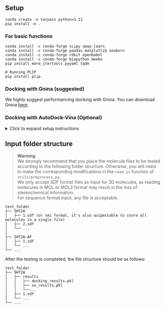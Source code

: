 ## Setup
```
conda create -n tarpass python=3.11
pip install -e . 
```
### For basic functions
```
conda install -c conda-forge scipy umap-learn
conda install -c conda-forge pandas matplotlib seaborn
conda install -c conda-forge rdkit openbabel
conda install -c conda-forge biopython meeko
pip install more_itertools pyyaml tqdm

# Running PLIP
pip install plip
```

### Docking with Gnina (suggested)
We highly suggest performancing docking with Gnina.
You can download Gnina [here](https://github.com/gnina/gnina).

### Docking with AutoDock-Vina (Optional)
<details>
<summary>Click to expand setup instructions</summary>

```
conda install -c conda-forge swig boost-cpp libboost sphinx sphinx_rtd_theme
conda install -c conda-forge vina gemmi prody
conda install -c conda-forge autogrid # >=4.2.7 
# autogrid will conflict with umap-learn
```

### Preparation with AutoDock-Vina (Not Recommend)
```
python -m pip install git+https://github.com/Valdes-Tresanco-MS/AutoDockTools_py3
```
</details>

## Input folder structure 
> **Warning**  
> We strongly recommend that you place the molecule files to be tested according to the following folder structure. Otherwise, you will need to make the corresponding modifications in the `read_in` function of `utils/preprocess.py`.  
> We only accept SDF format files as input for 3D molecules, as reading molecules in MOL or MOL2 format may result in the loss of stereochemical information.  
> For sequence format input, any file is acceptable.

```
test_folder
├── 5HT2A
│   ├── 1.sdf (or smi format, it's also accpectable to store all molecules in a single file)
│   ├── 2.sdf
│   └── ...
│ 
├── 5HT2A-AF
│   ├── 1.sdf
│   └── ...
└── ...
```

After the testing is completed, the file structure should be as follows:
```
test_folder
├── 5HT2A
│   ├── results
│   │   ├── docking_results.pkl
│   │   ├── xx_results.pkl
│   │   └──...
│   ├── 1.sdf
│   └── ...
└── ...
```